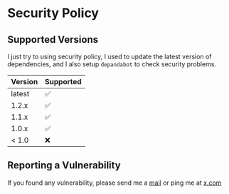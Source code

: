 # Security Policy

## Supported Versions

I just try to using security policy, I used to update the latest version of dependencies, and I also setup `depandabot` to check security problems.

| Version | Supported          |
| ------- | ------------------ |
| latest  | :white_check_mark: |
| 1.2.x   | :white_check_mark: |
| 1.1.x   | :white_check_mark: |
| 1.0.x   | :white_check_mark: |
| < 1.0   | :x:                |

## Reporting a Vulnerability

If you found any vulnerability, please send me a [mail](mailto:huuquyetng@gmail.com) or ping me at [x.com](https://x.com/huuquyetng)

